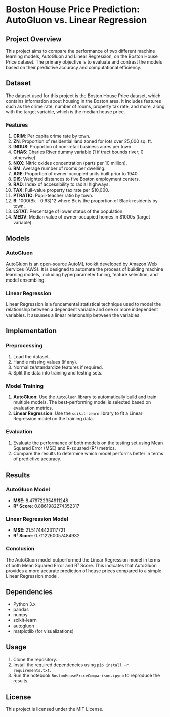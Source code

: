 
# Boston House Price Prediction: AutoGluon vs. Linear Regression

## Project Overview

This project aims to compare the performance of two different machine learning models, AutoGluon and Linear Regression, on the Boston House Price dataset. The primary objective is to evaluate and contrast the models based on their predictive accuracy and computational efficiency.

## Dataset

The dataset used for this project is the Boston House Price dataset, which contains information about housing in the Boston area. It includes features such as the crime rate, number of rooms, property tax rate, and more, along with the target variable, which is the median house price.

### Features

1. **CRIM**: Per capita crime rate by town.
2. **ZN**: Proportion of residential land zoned for lots over 25,000 sq. ft.
3. **INDUS**: Proportion of non-retail business acres per town.
4. **CHAS**: Charles River dummy variable (1 if tract bounds river; 0 otherwise).
5. **NOX**: Nitric oxides concentration (parts per 10 million).
6. **RM**: Average number of rooms per dwelling.
7. **AGE**: Proportion of owner-occupied units built prior to 1940.
8. **DIS**: Weighted distances to five Boston employment centers.
9. **RAD**: Index of accessibility to radial highways.
10. **TAX**: Full-value property tax rate per $10,000.
11. **PTRATIO**: Pupil-teacher ratio by town.
12. **B**: 1000(Bk - 0.63)^2 where Bk is the proportion of Black residents by town.
13. **LSTAT**: Percentage of lower status of the population.
14. **MEDV**: Median value of owner-occupied homes in $1000s (target variable).

## Models

### AutoGluon

AutoGluon is an open-source AutoML toolkit developed by Amazon Web Services (AWS). It is designed to automate the process of building machine learning models, including hyperparameter tuning, feature selection, and model ensembling.

### Linear Regression

Linear Regression is a fundamental statistical technique used to model the relationship between a dependent variable and one or more independent variables. It assumes a linear relationship between the variables.

## Implementation

### Preprocessing

1. Load the dataset.
2. Handle missing values (if any).
3. Normalize/standardize features if required.
4. Split the data into training and testing sets.

### Model Training

1. **AutoGluon**: Use the `AutoGluon` library to automatically build and train multiple models. The best-performing model is selected based on evaluation metrics.
2. **Linear Regression**: Use the `scikit-learn` library to fit a Linear Regression model on the training data.

### Evaluation

1. Evaluate the performance of both models on the testing set using Mean Squared Error (MSE) and R-squared (R²) metrics.
2. Compare the results to determine which model performs better in terms of predictive accuracy.

## Results

### AutoGluon Model
- **MSE**: 8.479722354911248
- **R² Score**: 0.8861982274352317

### Linear Regression Model
- **MSE**: 21.51744423117721
- **R² Score**: 0.7112260057484932

### Conclusion

The AutoGluon model outperformed the Linear Regression model in terms of both Mean Squared Error and R² Score. This indicates that AutoGluon provides a more accurate prediction of house prices compared to a simple Linear Regression model.

## Dependencies

- Python 3.x
- pandas
- numpy
- scikit-learn
- autogluon
- matplotlib (for visualizations)

## Usage

1. Clone the repository.
2. Install the required dependencies using `pip install -r requirements.txt`.
3. Run the notebook `BostonHousePriceComparison.ipynb` to reproduce the results.

## License

This project is licensed under the MIT License.
